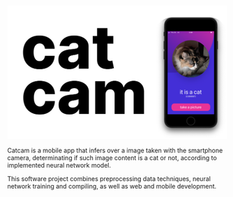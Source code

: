 <p align="center">
  <img src=".imgs/logo-readme.png">
</p>

Catcam is a mobile app that infers over a image taken with the smartphone camera, determinating if
such image content is a cat or not, according to implemented neural network model.

This software project combines preprocessing data techniques, neural network training and compiling,
as well as web and mobile development.
